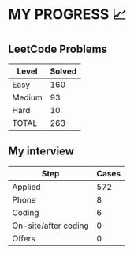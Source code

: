 # MY PROGRESS 📈

## LeetCode Problems

| Level  | Solved |
|--------|--------|
| Easy   |    160 |
| Medium |     93 |
| Hard   |     10 |
| TOTAL  |    263 |

## My interview

| Step                 | Cases |
|----------------------|-------|
| Applied              |   572 |
| Phone                |     8 |
| Coding               |     6 |
| On-site/after coding |     0 |
| Offers               |     0 |
 